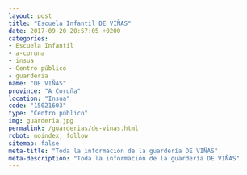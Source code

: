 ```yaml
---
layout: post
title: "Escuela Infantil DE VIÑAS"
date: 2017-09-20 20:57:05 +0200
categories:
- Escuela Infantil
- a-coruna
- insua
- Centro público
- guarderia
name: "DE VIÑAS"
province: "A Coruña"
location: "Insua"
code: "15021603"
type: "Centro público"
img: guarderia.jpg
permalink: /guarderias/de-vinas.html
robot: noindex, follow
sitemap: false
meta-title: "Toda la información de la guardería DE VIÑAS"
meta-description: "Toda la información de la guardería DE VIÑAS"
---
```

